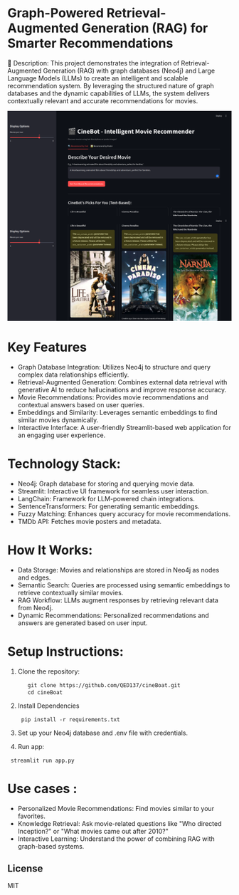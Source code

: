 # Graph-Powered Retrieval-Augmented Generation (RAG) for Smarter Recommendations

🚀 Description: This project demonstrates the integration of Retrieval-Augmented Generation (RAG) with 
graph databases (Neo4j) and Large Language Models (LLMs) to create an intelligent and scalable recommendation
system. By leveraging the structured nature of graph databases and the dynamic
capabilities of LLMs, the system delivers contextually relevant and accurate recommendations for movies.
<p align="center">
  <img src="appscreenshot.png" width="600" alt="CineBot Screenshot">
</p>

# Key Features 
  * Graph Database Integration: Utilizes Neo4j to structure and query complex data relationships efficiently.
  * Retrieval-Augmented Generation: Combines external data retrieval with generative AI to reduce hallucinations and improve response accuracy.
  * Movie Recommendations: Provides movie recommendations and contextual answers based on user queries.
  * Embeddings and Similarity: Leverages semantic embeddings to find similar movies dynamically.
  * Interactive Interface: A user-friendly Streamlit-based web application for an engaging user experience.

# Technology Stack:
  * Neo4j: Graph database for storing and querying movie data.
  * Streamlit: Interactive UI framework for seamless user interaction.
  * LangChain: Framework for LLM-powered chain integrations.
  * SentenceTransformers: For generating semantic embeddings.
  * Fuzzy Matching: Enhances query accuracy for movie recommendations.
  * TMDb API: Fetches movie posters and metadata.

# How It Works:
  * Data Storage: Movies and relationships are stored in Neo4j as nodes and edges.
  * Semantic Search: Queries are processed using semantic embeddings to retrieve contextually similar movies.
  * RAG Workflow: LLMs augment responses by retrieving relevant data from Neo4j.
  * Dynamic Recommendations: Personalized recommendations and answers are generated based on user input.




# Setup Instructions:
  1. Clone the repository:

     ```
        git clone https://github.com/QED137/cineBoat.git
        cd cineBoat
 2. Install Dependencies

    ```
     pip install -r requirements.txt
3. Set up your Neo4j database and .env file with credentials.
4.  Run app:

   ```
    streamlit run app.py
```
# Use cases :
 * Personalized Movie Recommendations: Find movies similar to your favorites.
 * Knowledge Retrieval: Ask movie-related questions like "Who directed Inception?" or "What movies came out after 2010?"
 * Interactive Learning: Understand the power of combining RAG with graph-based systems.
## License
  MIT
